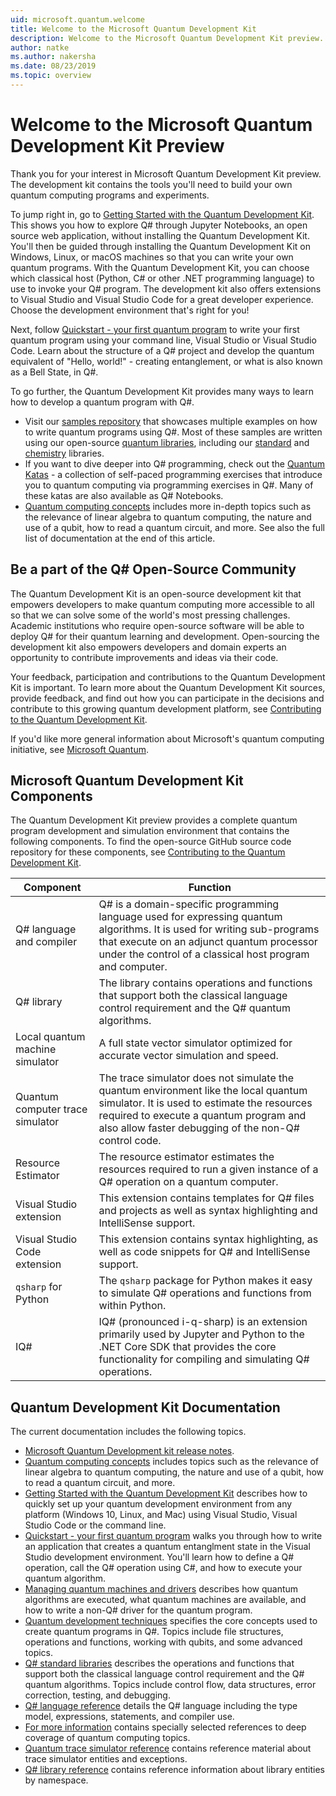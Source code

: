 ```yaml
---
uid: microsoft.quantum.welcome
title: Welcome to the Microsoft Quantum Development Kit
description: Welcome to the Microsoft Quantum Development Kit preview. The development kit contains the tools you'll need to build your own quantum computing programs and experiments.
author: natke
ms.author: nakersha
ms.date: 08/23/2019
ms.topic: overview
---
```


# Welcome to the Microsoft Quantum Development Kit Preview

Thank you for your interest in Microsoft Quantum Development Kit preview. The development kit contains the tools you'll need to build your own quantum computing programs and experiments. 

To jump right in, go to [Getting Started with the Quantum Development Kit](xref:microsoft.quantum.install).  This shows you how to explore Q# through Jupyter Notebooks, an open source web application, without installing the Quantum Development Kit.  You'll then be guided through installing the Quantum Development Kit on Windows, Linux, or macOS machines so that you can write your own quantum programs.  With the Quantum Development Kit, you can choose which classical host (Python, C# or other .NET programming language) to use to invoke your Q# program. The development kit also offers extensions to Visual Studio and Visual Studio Code for a great developer experience.  Choose the development environment that's right for you!

Next, follow [Quickstart - your first quantum program](xref:microsoft.quantum.write-program) to write your first quantum program using your command line, Visual Studio or Visual Studio Code.  Learn about the structure of a Q# project and develop the quantum equivalent of "Hello, world!" - creating entanglement, or what is also known as a Bell State, in Q#.

To go further, the Quantum Development Kit provides many ways to learn how to develop a quantum program with Q#.  
* Visit our [samples repository](https://github.com/Microsoft/Quantum) that showcases multiple examples on how to write quantum programs using Q#. Most of these samples are written using our open-source [quantum libraries](https://github.com/Microsoft/QuantumLibraries), including our [standard](xref:microsoft.quantum.libraries.standard.intro) and [chemistry](xref:microsoft.quantum.chemistry.concepts.intro) libraries. 
* If you want to dive deeper into Q# programming, check out the [Quantum Katas](https://github.com/Microsoft/QuantumKatas) - a collection of self-paced programming exercises that introduce you to quantum computing via programming exercises in Q#.  Many of these katas are also available as Q# Notebooks.  
* [Quantum computing concepts](xref:microsoft.quantum.concepts.intro) includes more in-depth topics such as the relevance of linear algebra to quantum computing, the nature and use of a qubit, how to read a quantum circuit, and more.  See also the full list of documentation at the end of this article.

## Be a part of the Q# Open-Source Community

The Quantum Development Kit is an open-source development kit that empowers developers to make quantum computing more accessible to all so that we can solve some of the world's most pressing challenges.  Academic institutions who require open-source software will be able to deploy Q# for their quantum learning and development. Open-sourcing the development kit also empowers developers and domain experts an opportunity to contribute improvements and ideas via their code.

Your feedback, participation and contributions to the Quantum Development Kit is important.  To learn more about the Quantum Development Kit sources, provide feedback, and find out how you can participate in the decisions and contribute to this growing quantum development platform, see [Contributing to the Quantum Development Kit](xref:microsoft.quantum.contributing).

If you'd like more general information about Microsoft's quantum computing initiative, see [Microsoft Quantum](https://www.microsoft.com/en-us/quantum/).

## Microsoft Quantum Development Kit Components

The Quantum Development Kit preview provides a complete quantum program development and simulation environment that contains the following components.  To find the open-source GitHub source code repository for these components, see [Contributing to the Quantum Development Kit](xref:microsoft.quantum.contributing).

| Component | Function |
| --------- | -------- |
| Q# language and compiler | Q# is a domain-specific programming language used for expressing quantum algorithms. It is used for writing sub-programs that execute on an adjunct quantum processor under the control of a classical host program and computer. |
| Q# library | The library contains operations and functions that support both the classical language control requirement and the Q# quantum algorithms. |
| Local quantum machine simulator | A full state vector simulator optimized for accurate vector simulation and speed. |
| Quantum computer trace simulator | The trace simulator does not simulate the quantum environment like the local quantum simulator. It is used to estimate the resources required to execute a quantum program and also allow faster debugging of the non-Q# control code. |
| Resource Estimator | The resource estimator estimates the resources required to run a given instance of a Q# operation on a quantum computer. |
| Visual Studio extension | This extension contains templates for Q# files and projects as well as syntax highlighting and IntelliSense support. |
| Visual Studio Code extension | This extension contains syntax highlighting, as well as code snippets for Q# and IntelliSense support. |
| `qsharp` for Python | The `qsharp` package for Python makes it easy to simulate Q# operations and functions from within Python. |
|  IQ# | IQ# (pronounced i-q-sharp) is an extension primarily used by Jupyter and Python to the .NET Core SDK that provides the core functionality for compiling and simulating Q# operations. |

## Quantum Development Kit Documentation

The current documentation includes the following topics.

* [Microsoft Quantum Development kit release notes](xref:microsoft.quantum.relnotes).
* [Quantum computing concepts](xref:microsoft.quantum.concepts.intro) includes topics such as the relevance of linear algebra to quantum computing, the nature and use of a qubit, how to read a quantum circuit, and more.
* [Getting Started with the Quantum Development Kit](xref:microsoft.quantum.install) describes how to quickly set up your quantum development environment from any platform (Windows 10, Linux, and Mac) using Visual Studio, Visual Studio Code or the command line.  
* [Quickstart - your first quantum program](xref:microsoft.quantum.write-program) walks you through how to write an application that creates a quantum entanglment state in the Visual Studio development environment. You'll learn how to define a Q# operation, call the Q# operation using C#, and how to execute your quantum algorithm.
* [Managing quantum machines and drivers](xref:microsoft.quantum.machines) describes how quantum algorithms are executed, what quantum machines are available, and how to write a non-Q# driver for the quantum program.
* [Quantum development techniques](xref:microsoft.quantum.techniques.intro) specifies the core concepts used to create quantum programs in Q#. Topics include file structures, operations and functions, working with qubits, and some advanced topics.
* [Q# standard libraries](xref:microsoft.quantum.libraries.standard.intro) describes the operations and functions that support both the classical language control requirement and the Q# quantum algorithms. Topics include control flow, data structures, error correction, testing, and debugging. 
* [Q# language reference](xref:microsoft.quantum.language.intro) details the Q# language including the type model, expressions, statements, and compiler use.
* [For more information](xref:microsoft.quantum.more-information) contains specially selected references to deep coverage of quantum computing topics.
* [Quantum trace simulator reference](xref:Microsoft.Quantum.Simulation.Simulators.QCTraceSimulators) contains reference material about trace simulator entities and exceptions.
* [Q# library reference](xref:microsoft.quantum.standardlibsintro) contains reference information about library entities by namespace.
